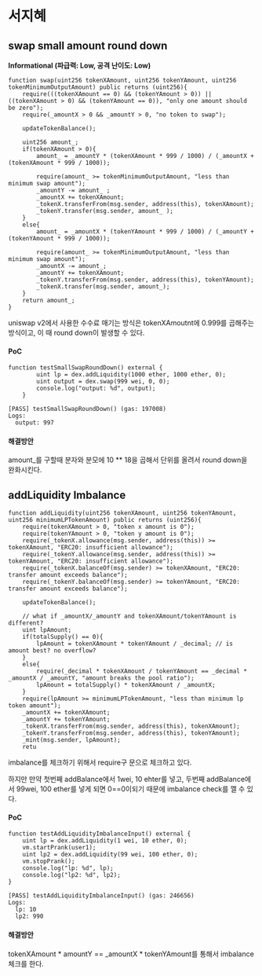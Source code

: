 # 서지혜

## swap small amount round down

**Informational (파급력: Low, 공격 난이도: Low)**

```solidity
function swap(uint256 tokenXAmount, uint256 tokenYAmount, uint256 tokenMinimumOutputAmount) public returns (uint256){
    require(((tokenXAmount == 0) && (tokenYAmount > 0)) || ((tokenXAmount > 0) && (tokenYAmount == 0)), "only one amount should be zero");
    require(_amountX > 0 && _amountY > 0, "no token to swap");

    updateTokenBalance();
    
    uint256 amount_;
    if(tokenXAmount > 0){
        amount_ = _amountY * (tokenXAmount * 999 / 1000) / (_amountX + (tokenXAmount * 999 / 1000));
        
        require(amount_ >= tokenMinimumOutputAmount, "less than minimum swap amount");
        _amountY -= amount_ ;
        _amountX += tokenXAmount;
        _tokenX.transferFrom(msg.sender, address(this), tokenXAmount);
        _tokenY.transfer(msg.sender, amount_ );
    }
    else{
        amount_ = _amountX * (tokenYAmount * 999 / 1000) / (_amountY + (tokenYAmount * 999 / 1000));

        require(amount_ >= tokenMinimumOutputAmount, "less than minimum swap amount");
        _amountX -= amount_;
        _amountY += tokenXAmount;
        _tokenY.transferFrom(msg.sender, address(this), tokenYAmount);
        _tokenX.transfer(msg.sender, amount_);
    }
    return amount_;
}
```

uniswap v2에서 사용한 수수료 매기는 방식은 tokenXAmoutnt에 0.999를 곱해주는 방식이고, 이 때 round down이 발생할 수 있다.

#### PoC

```solidity
function testSmallSwapRoundDown() external {
        uint lp = dex.addLiquidity(1000 ether, 1000 ether, 0);
        uint output = dex.swap(999 wei, 0, 0);
        console.log("output: %d", output);
    }
```

```solidity
[PASS] testSmallSwapRoundDown() (gas: 197008)
Logs:
  output: 997
```

#### 해결방안

amount_를 구할때 분자와 분모에 10 ** 18을 곱해서 단위를 올려서 round down을 완화시킨다.

## addLiquidity Imbalance

```solidity
function addLiquidity(uint256 tokenXAmount, uint256 tokenYAmount, uint256 minimumLPTokenAmount) public returns (uint256){
    require(tokenXAmount > 0, "token x amount is 0");
    require(tokenYAmount > 0, "token y amount is 0");
    require(_tokenX.allowance(msg.sender, address(this)) >= tokenXAmount, "ERC20: insufficient allowance");
    require(_tokenY.allowance(msg.sender, address(this)) >= tokenYAmount, "ERC20: insufficient allowance");
    require(_tokenX.balanceOf(msg.sender) >= tokenXAmount, "ERC20: transfer amount exceeds balance");
    require(_tokenY.balanceOf(msg.sender) >= tokenYAmount, "ERC20: transfer amount exceeds balance");
    
    updateTokenBalance();

    // what if _amountX/_amountY and tokenXAmount/tokenYAmount is different?
    uint lpAmount;
    if(totalSupply() == 0){
        lpAmount = tokenXAmount * tokenYAmount / _decimal; // is amount best? no overflow?
    }
    else{
        require(_decimal * tokenXAmount / tokenYAmount == _decimal * _amountX / _amountY, "amount breaks the pool ratio");
        lpAmount = totalSupply() * tokenXAmount / _amountX;
    }
    require(lpAmount >= minimumLPTokenAmount, "less than minimum lp token amount");
    _amountX += tokenXAmount;
    _amountY += tokenYAmount;
    _tokenX.transferFrom(msg.sender, address(this), tokenXAmount);
    _tokenY.transferFrom(msg.sender, address(this), tokenYAmount);
    _mint(msg.sender, lpAmount);
    retu
```

imbalance를 체크하기 위해서 require구 문으로 체크하고 있다.

하지만 만약 첫번째 addBalance에서 1wei, 10 ehter를 넣고, 두번째 addBalance에서 99wei, 100 ether를 넣게 되면 0==0이되기 때문에 imbalance check를 깰 수 있다.

#### PoC

```solidity
function testAddLiquidityImbalanceInput() external {
    uint lp = dex.addLiquidity(1 wei, 10 ether, 0);
    vm.startPrank(user1);
    uint lp2 = dex.addLiquidity(99 wei, 100 ether, 0);
    vm.stopPrank();
    console.log("lp: %d", lp);
    console.log("lp2: %d", lp2);
}
```

```solidity
[PASS] testAddLiquidityImbalanceInput() (gas: 246656)
Logs:
  lp: 10
  lp2: 990
```

#### 해결방안

 tokenXAmount  * amountY ==  _amountX * tokenYAmount를 통해서 imbalance 체크를 한다.
